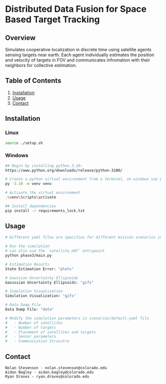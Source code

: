 # Distributed Data Fusion for Space Based Target Tracking

## Overview
Simulates cooperative localization in discrete time using satellite agents sensing targets near earth. Each
agent individually estimates the position and velocity of targets in FOV and communicates infromation with
their neighbors for collective estimation.

## Table of Contents
1. [Installation](#installation)
2. [Usage](#usage)
4. [Contact](#contact)

## Installation

### Linux
```bash
source ./setup.sh
```

### Windows
```bash
## Begin by installing python 3.10:
https://www.python.org/downloads/release/python-3100/

# Create a python virtual environment from a terminal, on windows use powershell.
py -3.10 -m venv venv

# Activate the virtual environment
.\venv\Scripts\activate

## Install dependencies
pip install -r requirements_lock.txt
```

## Usage
```bash
# Different yaml files are specifies for different mission scenarios in "scenarios/"

# Run the simulation
# can also use the `satellite_ddf` entrypoint
python phase3/main.py

# Estimation Results
State Estimation Error: "plots"

# Gaussian Uncertainty Ellipsoids
Gasussian Uncertainty Ellipsoids: "gifs"

# Simulation Visualization
Simulation Visualization: "gifs"

# Data Dump File
Data Dump File: "data"

# Modify the simulation parameters in scenarios/default.yaml file
#   - Number of satellites
#   - Number of targets
#   - Placement of satellites and targets
#   - Sensor parameters
#   - Communication Strucutre
```

## Contact
```
Nolan Stevenson - nolan.stevenson@colorado.edu
Aidan Bagley - aidan.bagley@colorado.edu
Ryan Draves - ryan.draves@colorado.edu
```
